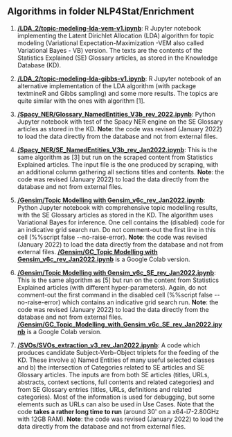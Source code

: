 ## Algorithms in folder NLP4Stat/Enrichment

1. [**/LDA_2/topic-modeling-lda-vem-v1.ipynb**](https://github.com/eurostat/NLP4Stat/blob/main/Enrichment/LDA_2/topic-modeling-lda-vem-v1.ipynb): R Jupyter notebook implementing the Latent Dirichlet Allocation (LDA) algorithm for topic modeling (Variational Expectation-Maximization -VEM also called Variational Bayes - VB) version. The texts are the contents of the Statistics Explained (SE) Glossary articles, as stored in the Knowledge Database (KD).

2. [**/LDA_2/topic-modeling-lda-gibbs-v1.ipynb**](https://github.com/eurostat/NLP4Stat/blob/main/Enrichment/LDA_2/topic-modeling-lda-gibbs-v1.ipynb): R Jupyter notebook of an alternative implementation of the LDA algorithm (with package textmineR and Gibbs sampling) and some more results. The topics are quite similar with the ones with algorithm [1].  

3. [**/Spacy_NER/Glossary_NamedEntities_V3b_rev_2022.ipynb**](https://github.com/eurostat/NLP4Stat/blob/main/Content%20Database/Enrichment/Spacy_NER/Glossary_NamedEntities_V3b_rev_Jan2022.ipynb): Python Jupyter notebook with test of the Spacy NER engine on the SE Glossary articles as stored in the KD. **Note**: the code was revised (January 2022) to load the data directly from the database and not from external files. 

4. [**/Spacy_NER/SE_NamedEntities_V3b_rev_Jan2022.ipynb**](https://github.com/eurostat/NLP4Stat/blob/main/Content%20Database/Enrichment/Spacy_NER/SE_NamedEntities_V3b_rev_Jan2022.ipynb): This is the same algorithm as [3] but run on the scraped content from Statistics Explained articles. The input file is the one produced by scraping, with an additional column gathering all sections titles and contents. **Note**: the code was revised (January 2022) to load the data directly from the database and not from external files. 

5. [**/Gensim/Topic Modelling with Gensim_v6c_rev_Jan2022.ipynb**](https://github.com/eurostat/NLP4Stat/blob/main/Content%20Database/Enrichment/Gensim/Topic%20Modelling%20with%20Gensim_v6c_rev_Jan2022.ipynb): Python Jupyter notebook with comprehensive topic modelling results, with the SE Glossary articles as stored in the KD. The algorithm uses Variational Bayes for inference. One cell contains the (disabled) code for an indicative grid search run. Do not comment-out the first line in this cell (%%script false --no-raise-error). **Note**: the code was revised (January 2022) to load the data directly from the database and not from external files. [**/Gensim/GC_Topic Modelling with Gensim_v6c_rev_Jan2022.ipynb**](https://github.com/eurostat/NLP4Stat/blob/testing/Content%20Database/Enrichment/Gensim/GC_Topic_Modelling_with_Gensim_v6c_rev_Jan2022.ipynb) is a Google Colab version.

 6. [**/Gensim/Topic Modelling with Gensim_v6c_SE_rev_Jan2022.ipynb**](https://github.com/eurostat/NLP4Stat/blob/main/Content%20Database/Enrichment/Gensim/Topic%20Modelling%20with%20Gensim_v6c_SE_rev_Jan2022.ipynb): This is the same algorithm as [5] but run on the content from Statistics Explained articles (with different hyper-parameters). Again, do not comment-out the first command in the disabled cell (%%script false --no-raise-error) which contains an indicative grid search run. **Note**: the code was revised (January 2022) to load the data directly from the database and not from external files. [**/Gensim/GC_Topic_Modelling_with_Gensim_v6c_SE_rev_Jan2022.ipynb**](https://github.com/eurostat/NLP4Stat/blob/testing/Content%20Database/Enrichment/Gensim/GC_Topic_Modelling_with_Gensim_v6c_SE_rev_Jan2022.ipynb) is a Google Colab version.

 7. [**/SVOs/SVOs_extraction_v3_rev_Jan2022.ipynb**](https://github.com/eurostat/NLP4Stat/blob/main/Content%20Database/Enrichment/SVOs/SVOs_extraction_v3_rev_Jan2022.ipynb): A code which produces candidate Subject-Verb-Object triplets for the feeding of the KD. These involve a) Named Entities of many useful selected classes and b) the intersection of Categories related to SE articles and SE Glossary articles. The inputs are from both SE articles (titles, URLs, abstracts, context sections, full contents and related categories) and from SE Glossary entries (titles, URLs, definitions and related categories). Most of the information is used for debugging, but some elements such as URLs can also be used in Use Cases. Note that the code **takes a rather long time to run** (around 30' on a x64-i7-2.80GHz with 12GB RAM). **Note**: the code was revised (January 2022) to load the data directly from the database and not from external files.



